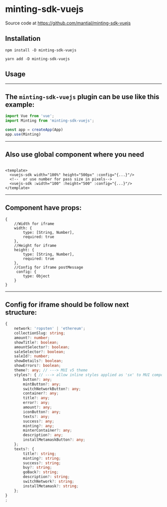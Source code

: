 # minting-sdk-vuejs

Source code at https://github.com/mantial/minting-sdk-vuejs

## Installation

``npm install -D minting-sdk-vuejs``

``yarn add -D minting-sdk-vuejs``

## Usage

---
The ``minting-sdk-vuejs`` plugin can be use like this example:
---

```js
import Vue from 'vue';
import Minting from 'minting-sdk-vuejs';

const app = createApp(App)
app.use(Minting)
```

---
Also use global component where you need
---

```vue

<template>
  <vuejs-sdk width="100%" height="500px" :config="{...}"/>
  <!--  or use number for pass size in pixels-->
  <vuejs-sdk :width="100" :height="500" :config="{...}"/>
</template>
```

---
Component have props:
---

```
{
    //Width for iframe
    width: {
        type: [String, Number],
        required: true
    },
    //Height for iframe
    height: {
        type: [String, Number],
        required: true
    },
    //Config for iframe postMessage
     config: {
        type: Object
    }
}
```

---
Config for iframe should be follow next structure:
---

```ts
{
    network: 'ropsten' | 'ethereum';
    collectionSlug: string;
    amount?: number;
    showTitle?: boolean;
    amountSelector?: boolean;
    saleSelector?: boolean;
    saleId?: number;
    showDetails?: boolean;
    showErrors?: boolean;
    theme?: any; // ---> MUI v5 theme
    styles?: { // ---> allow inline styles applied as 'sx' to MUI components
        button?: any;
        mintButton?: any;
        switchNetworkButton?: any;
        container?: any;
        title?: any;
        error?: any;
        amount?: any;
        iconButton?: any;
        texts?: any;
        success?: any;
        minting?: any;
        minterContainer?: any;
        description?: any;
        installMetamaskButton?: any;
    };
    texts?: {
        title?: string;
        minting?: string;
        success?: string;
        buy?: string;
        goBack?: string;
        description?: string;
        switchNetwork?: string;
        installMetamask?: string;
    };
}
;
```
